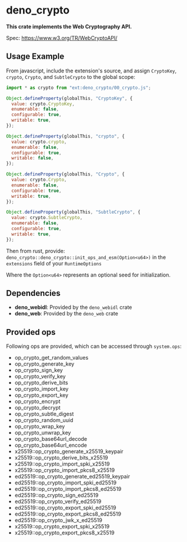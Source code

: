 # deno_crypto

**This crate implements the Web Cryptography API.**

Spec: https://www.w3.org/TR/WebCryptoAPI/

## Usage Example

From javascript, include the extension's source, and assign `CryptoKey`,
`crypto`, `Crypto`, and `SubtleCrypto` to the global scope:

```javascript
import * as crypto from "ext:deno_crypto/00_crypto.js";

Object.defineProperty(globalThis, "CryptoKey", {
  value: crypto.CryptoKey,
  enumerable: false,
  configurable: true,
  writable: true,
});

Object.defineProperty(globalThis, "crypto", {
  value: crypto.crypto,
  enumerable: false,
  configurable: true,
  writable: false,
});

Object.defineProperty(globalThis, "Crypto", {
  value: crypto.Crypto,
  enumerable: false,
  configurable: true,
  writable: true,
});

Object.defineProperty(globalThis, "SubtleCrypto", {
  value: crypto.SubtleCrypto,
  enumerable: false,
  configurable: true,
  writable: true,
});
```

Then from rust, provide:
`deno_crypto::deno_crypto::init_ops_and_esm(Option<u64>)` in the `extensions`
field of your `RuntimeOptions`

Where the `Option<u64>` represents an optional seed for initialization.

## Dependencies

- **deno_webidl**: Provided by the `deno_webidl` crate
- **deno_web**: Provided by the `deno_web` crate

## Provided ops

Following ops are provided, which can be accessed through `system.ops`:

- op_crypto_get_random_values
- op_crypto_generate_key
- op_crypto_sign_key
- op_crypto_verify_key
- op_crypto_derive_bits
- op_crypto_import_key
- op_crypto_export_key
- op_crypto_encrypt
- op_crypto_decrypt
- op_crypto_subtle_digest
- op_crypto_random_uuid
- op_crypto_wrap_key
- op_crypto_unwrap_key
- op_crypto_base64url_decode
- op_crypto_base64url_encode
- x25519::op_crypto_generate_x25519_keypair
- x25519::op_crypto_derive_bits_x25519
- x25519::op_crypto_import_spki_x25519
- x25519::op_crypto_import_pkcs8_x25519
- ed25519::op_crypto_generate_ed25519_keypair
- ed25519::op_crypto_import_spki_ed25519
- ed25519::op_crypto_import_pkcs8_ed25519
- ed25519::op_crypto_sign_ed25519
- ed25519::op_crypto_verify_ed25519
- ed25519::op_crypto_export_spki_ed25519
- ed25519::op_crypto_export_pkcs8_ed25519
- ed25519::op_crypto_jwk_x_ed25519
- x25519::op_crypto_export_spki_x25519
- x25519::op_crypto_export_pkcs8_x25519
